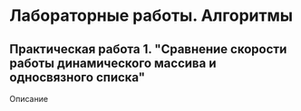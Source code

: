 # Лабораторные работы. Алгоритмы


## Практическая работа 1. "Сравнение скорости работы динамического массива и односвязного списка"

Описание
